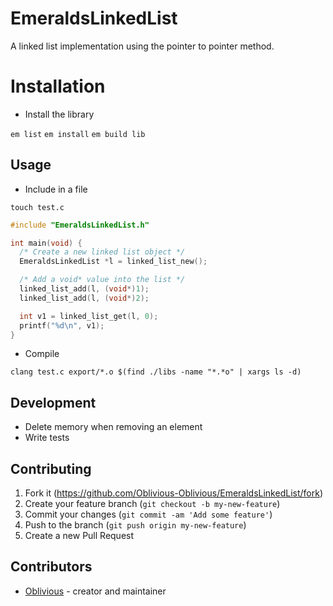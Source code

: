 # EmeraldsLinkedList

A linked list implementation using the pointer to pointer method.

# Installation

- Install the library

`em list`
`em install`
`em build lib`

## Usage

- Include in a file

`touch test.c`

```c
#include "EmeraldsLinkedList.h"

int main(void) {
  /* Create a new linked list object */
  EmeraldsLinkedList *l = linked_list_new();

  /* Add a void* value into the list */
  linked_list_add(l, (void*)1);
  linked_list_add(l, (void*)2);

  int v1 = linked_list_get(l, 0);
  printf("%d\n", v1);
}
```

- Compile

`clang test.c export/*.o $(find ./libs -name "*.*o" | xargs ls -d)`

## Development

- Delete memory when removing an element
- Write tests

## Contributing

1. Fork it (<https://github.com/Oblivious-Oblivious/EmeraldsLinkedList/fork>)
2. Create your feature branch (`git checkout -b my-new-feature`)
3. Commit your changes (`git commit -am 'Add some feature'`)
4. Push to the branch (`git push origin my-new-feature`)
5. Create a new Pull Request

## Contributors

- [Oblivious](https://github.com/Oblivious-Oblivious) - creator and maintainer
